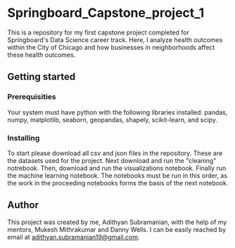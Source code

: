 # Springboard_Capstone_project_1

This is a repository for my first capstone project completed for Springboard's Data Science career track. Here, I analyze health outcomes within the City of Chicago and how businesses in neighborhoods affect these health outcomes. 

## Getting started

### Prerequisities 
Your system must have python with the following libraries installed: pandas, numpy, matplotlib, seaborn, geopandas, shapely, scikit-learn, and scipy. 

### Installing
To start please download all csv and json files in the repository. These are the datasets used for the project. Next download and run the "cleaning" notrebook. Then, download and run the visualizations notebook. Finally run the machine learning notebook. The notebooks must be run in this order, as the work in the proceeding notebooks forms the basis of the next notebook. 

## Author
This project was created by me, Adithyan Subramanian, with the help of my mentors, Mukesh Mithrakumar and Danny Wells. I can be easily reached by email at adithyan.subramanian19@gmail.com. 
